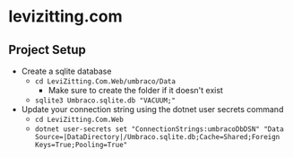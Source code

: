 ﻿# levizitting.com

## Project Setup
- Create a sqlite database 
  - `cd LeviZitting.Com.Web/umbraco/Data`
    - Make sure to create the folder if it doesn't exist
  - `sqlite3 Umbraco.sqlite.db "VACUUM;"`
- Update your connection string using the dotnet user secrets command
  - `cd LeviZitting.Com.Web`
  - `dotnet user-secrets set "ConnectionStrings:umbracoDbDSN" "Data Source=|DataDirectory|/Umbraco.sqlite.db;Cache=Shared;Foreign Keys=True;Pooling=True"`

